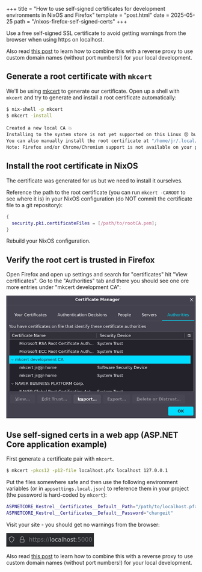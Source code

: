 +++
title = "How to use self-signed certificates for development environments in NixOS and Firefox"
template = "post.html"
date = 2025-05-25
path = "/nixos-firefox-self-signed-certs"
+++

Use a free self-signed SSL certificate to avoid getting warnings from the browser when using https on localhost.

Also read [this post](@/posts/nixos-traefik-reverse-proxy.md) to learn how to combine this with a reverse proxy to use custom domain names (without port numbers!) for your local development.

<!-- toc -->

## Generate a root certificate with `mkcert`
We'll be using [mkcert](https://github.com/FiloSottile/mkcert) to generate our certificate.
Open up a shell with `mkcert` and try to generate and install a root certificate automatically:

```bash
$ nix-shell -p mkcert
$ mkcert -install

Created a new local CA 💥
Installing to the system store is not yet supported on this Linux 😣 but Firefox and/or Chrome/Chromium will still work.
You can also manually install the root certificate at "/home/jr/.local/share/mkcert/rootCA.pem".
Note: Firefox and/or Chrome/Chromium support is not available on your platform. ℹ️
```

## Install the root certificate in NixOS
The certificate was generated for us but we need to install it ourselves.

Reference the path to the root certificate (you can run `mkcert -CAROOT` to see where it is) in your NixOS configuration (do NOT commit the certificate file to a git repository):

```nix
{
  security.pki.certificateFiles = [/path/to/rootCA.pem];
}
```

Rebuild your NixOS configuration.

## Verify the root cert is trusted in Firefox
Open Firefox and open up settings and search for "certificates" hit "View certificates".
Go to the "Authorities" tab and there you should see one ore more entries under "mkcert development CA":

<img src="/images/firefox-certs.png" alt="Firefox certificates view">

## Use self-signed certs in a web app (ASP.NET Core application example)
First generate a certificate pair with `mkcert`.

```bash
$ mkcert -pkcs12 -p12-file localhost.pfx localhost 127.0.0.1
```

Put the files somewhere safe and then use the following environment variables (or in `appsettings.local.json`) to reference them in your project (the password is hard-coded by `mkcert`):

```bash
ASPNETCORE_Kestrel__Certificates__Default__Path="/path/to/localhost.pfx"
ASPNETCORE_Kestrel__Certificates__Default__Password="changeit"
```
Visit your site - you should get no warnings from the browser:

<img src="/images/firefox-https.png" alt="Firefox secure connection">

Also read [this post](@/posts/nixos-traefik-reverse-proxy.md) to learn how to combine this with a reverse proxy to use custom domain names (without port numbers!) for your local development.

